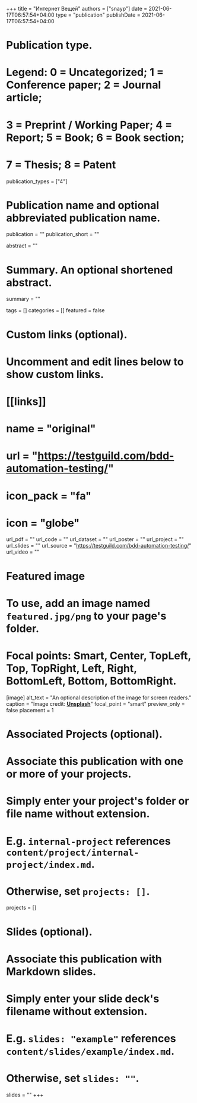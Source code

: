 +++
title = "Интернет Вещей"
authors = ["snayp"]
date = 2021-06-17T06:57:54+04:00
type = "publication"
publishDate = 2021-06-17T06:57:54+04:00

# Publication type.
# Legend: 0 = Uncategorized; 1 = Conference paper; 2 = Journal article;
# 3 = Preprint / Working Paper; 4 = Report; 5 = Book; 6 = Book section;
# 7 = Thesis; 8 = Patent
publication_types = ["4"]

# Publication name and optional abbreviated publication name.
publication = ""
publication_short = ""

abstract = ""

# Summary. An optional shortened abstract.
summary = ""

tags = []
categories = []
featured = false

# Custom links (optional).
#   Uncomment and edit lines below to show custom links.
# [[links]]
#  name = "original"
#  url = "https://testguild.com/bdd-automation-testing/"
#  icon_pack = "fa"
#  icon = "globe"

url_pdf = "" 
url_code = ""
url_dataset = ""
url_poster = ""
url_project = ""
url_slides = ""
url_source = "https://testguild.com/bdd-automation-testing/"
url_video = ""

# Featured image
# To use, add an image named `featured.jpg/png` to your page's folder. 
# Focal points: Smart, Center, TopLeft, Top, TopRight, Left, Right, BottomLeft, Bottom, BottomRight.
[image]
alt_text = "An optional description of the image for screen readers."
caption = "Image credit: [**Unsplash**](https://unsplash.com/photos/s9CC2SKySJM)"
focal_point = "smart"
preview_only = false
placement = 1

# Associated Projects (optional).
#   Associate this publication with one or more of your projects.
#   Simply enter your project's folder or file name without extension.
#   E.g. `internal-project` references `content/project/internal-project/index.md`.
#   Otherwise, set `projects: []`.
projects = []

# Slides (optional).
#   Associate this publication with Markdown slides.
#   Simply enter your slide deck's filename without extension.
#   E.g. `slides: "example"` references `content/slides/example/index.md`.
#   Otherwise, set `slides: ""`.
slides = ""
+++
